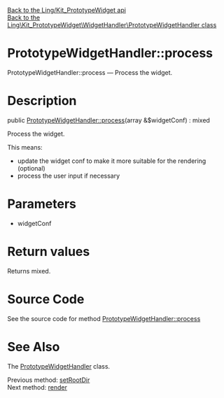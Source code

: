 [Back to the Ling/Kit_PrototypeWidget api](https://github.com/lingtalfi/Kit_PrototypeWidget/blob/master/doc/api/Ling/Kit_PrototypeWidget.md)<br>
[Back to the Ling\Kit_PrototypeWidget\WidgetHandler\PrototypeWidgetHandler class](https://github.com/lingtalfi/Kit_PrototypeWidget/blob/master/doc/api/Ling/Kit_PrototypeWidget/WidgetHandler/PrototypeWidgetHandler.md)


PrototypeWidgetHandler::process
================



PrototypeWidgetHandler::process — Process the widget.




Description
================


public [PrototypeWidgetHandler::process](https://github.com/lingtalfi/Kit_PrototypeWidget/blob/master/doc/api/Ling/Kit_PrototypeWidget/WidgetHandler/PrototypeWidgetHandler/process.md)(array &$widgetConf) : mixed




Process the widget.

This means:

- update the widget conf to make it more suitable for the rendering (optional)
- process the user input if necessary




Parameters
================


- widgetConf

    


Return values
================

Returns mixed.








Source Code
===========
See the source code for method [PrototypeWidgetHandler::process](https://github.com/lingtalfi/Kit_PrototypeWidget/blob/master/WidgetHandler/PrototypeWidgetHandler.php#L87-L90)


See Also
================

The [PrototypeWidgetHandler](https://github.com/lingtalfi/Kit_PrototypeWidget/blob/master/doc/api/Ling/Kit_PrototypeWidget/WidgetHandler/PrototypeWidgetHandler.md) class.

Previous method: [setRootDir](https://github.com/lingtalfi/Kit_PrototypeWidget/blob/master/doc/api/Ling/Kit_PrototypeWidget/WidgetHandler/PrototypeWidgetHandler/setRootDir.md)<br>Next method: [render](https://github.com/lingtalfi/Kit_PrototypeWidget/blob/master/doc/api/Ling/Kit_PrototypeWidget/WidgetHandler/PrototypeWidgetHandler/render.md)<br>


